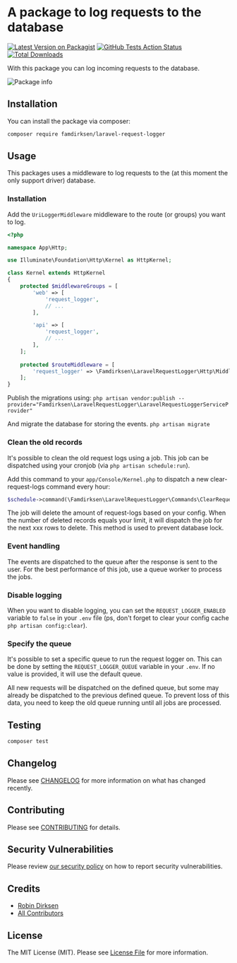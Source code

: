 # A package to log requests to the database

[![Latest Version on Packagist](https://img.shields.io/packagist/v/famdirksen/laravel-request-logger.svg?style=flat-square)](https://packagist.org/packages/famdirksen/laravel-request-logger)
[![GitHub Tests Action Status](https://img.shields.io/github/workflow/status/famdirksen/laravel-request-logger/Tests?label=tests)](https://github.com/famdirksen/laravel-request-logger/actions?query=workflow%3ATests+branch%3Amaster)
[![Total Downloads](https://img.shields.io/packagist/dt/famdirksen/laravel-request-logger.svg?style=flat-square)](https://packagist.org/packages/famdirksen/laravel-request-logger)


With this package you can log incoming requests to the database.

![Package info](https://banners.beyondco.de/Laravel%20Request%20Logger.png?theme=light&packageManager=composer+require&packageName=famdirksen%2Flaravel-request-logger&pattern=architect&style=style_1&description=Register+referrals+in+your+application+with+ease.&md=1&showWatermark=0&fontSize=100px&images=https%3A%2F%2Flaravel.com%2Fimg%2Flogomark.min.svg)

## Installation

You can install the package via composer:

```bash
composer require famdirksen/laravel-request-logger
```

## Usage

This packages uses a middleware to log requests to the (at this moment the only support driver) database.

### Installation
Add the `UriLoggerMiddleware` middleware to the route (or groups) you want to log.

```php
<?php

namespace App\Http;

use Illuminate\Foundation\Http\Kernel as HttpKernel;

class Kernel extends HttpKernel
{
    protected $middlewareGroups = [
        'web' => [
            'request_logger',
            // ...
        ],

        'api' => [
            'request_logger',
            // ...
        ],
    ];
    
    protected $routeMiddleware = [
        'request_logger' => \Famdirksen\LaravelRequestLogger\Http\Middleware\UriLoggerMiddleware::class,
    ];
}
```

Publish the migrations using:
`php artisan vendor:publish --provider="Famdirksen\LaravelRequestLogger\LaravelRequestLoggerServiceProvider"`

And migrate the database for storing the events.
`php artisan migrate`

### Clean the old records
It's possible to clean the old request logs using a job. This job can be dispatched using your cronjob (via `php artisan schedule:run`).

Add this command to your `app/Console/Kernel.php` to dispatch a new clear-request-logs command every hour:

```php 
$schedule->command(\Famdirksen\LaravelRequestLogger\Commands\ClearRequestLogsCommand::class)->hourly();
```

The job will delete the amount of request-logs based on your config. When the number of deleted records equals your limit, it will dispatch the job for the next xxx rows to delete. This method is used to prevent database lock. 

### Event handling
The events are dispatched to the queue after the response is sent to the user. For the best performance of this job, use a queue worker to process the jobs.

### Disable logging
When you want to disable logging, you can set the `REQUEST_LOGGER_ENABLED` variable to `false` in your `.env` file (ps, don't forget to clear your config cache `php artisan config:clear`).

### Specify the queue
It's possible to set a specific queue to run the request logger on. This can be done by setting the `REQUEST_LOGGER_QUEUE` variable in your `.env`. If no value is provided, it will use the default queue. 

All new requests will be dispatched on the defined queue, but some may already be dispatched to the previous defined queue. To prevent loss of this data, you need to keep the old queue running until all jobs are processed. 

## Testing

```bash
composer test
```

## Changelog

Please see [CHANGELOG](CHANGELOG.md) for more information on what has changed recently.

## Contributing

Please see [CONTRIBUTING](.github/CONTRIBUTING.md) for details.

## Security Vulnerabilities

Please review [our security policy](../../security/policy) on how to report security vulnerabilities.

## Credits

- [Robin Dirksen](https://github.com/robindirksen1)
- [All Contributors](../../contributors)

## License

The MIT License (MIT). Please see [License File](LICENSE.md) for more information.
